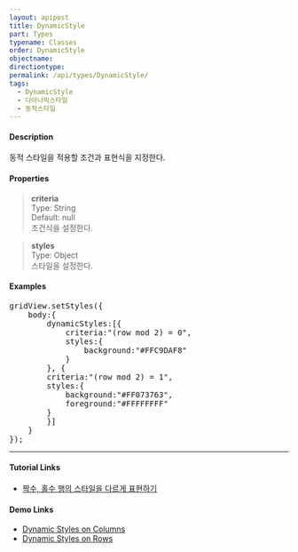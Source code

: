 ```yaml
---
layout: apipost
title: DynamicStyle
part: Types
typename: Classes
order: DynamicStyle
objectname: 
directiontype: 
permalink: /api/types/DynamicStyle/
tags:
  - DynamicStyle
  - 다아나믹스타일
  - 동적스타일
---
```


#### Description

 동적 스타일을 적용할 조건과 표현식을 지정한다.

#### Properties

> **criteria**  
> Type: String   
> Default: null      
> 조건식을 설정한다.      

> **styles**  
> Type: Object  
> 스타일을 설정한다.      

#### Examples   

<pre class="prettyprint">
gridView.setStyles({
    body:{
        dynamicStyles:[{
            criteria:"(row mod 2) = 0",
            styles:{
                background:"#FFC9DAF8"
            }
        }, {
        criteria:"(row mod 2) = 1", 
        styles:{
            background:"#FF073763",
            foreground:"#FFFFFFFF"
        }
        }]
    }
});
</pre>

---

#### Tutorial Links

* [짝수, 홀수 행의 스타일을 다르게 표현하기](http://help.realgrid.com/tutorial/c3/)

#### Demo Links

* [Dynamic Styles on Columns](http://demo.realgrid.com/Demo/DynamicStylesColumn)    
* [Dynamic Styles on Rows](http://demo.realgrid.com/Demo/DynamicStylesRow)   